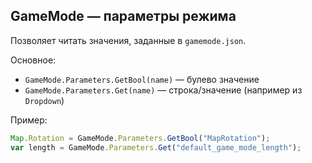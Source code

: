 ## GameMode — параметры режима

Позволяет читать значения, заданные в `gamemode.json`.

Основное:
- `GameMode.Parameters.GetBool(name)` — булево значение
- `GameMode.Parameters.Get(name)` — строка/значение (например из `Dropdown`)

Пример:
```javascript
Map.Rotation = GameMode.Parameters.GetBool("MapRotation");
var length = GameMode.Parameters.Get("default_game_mode_length");
```

